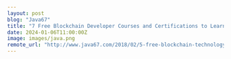 ```yaml
---
layout: post
blog: "Java67"
title: "7 Free Blockchain Developer Courses and Certifications to Learn in 2024 - Best of Lot"
date: 2024-01-06T11:00:00Z
image: images/java.png
remote_url: "http://www.java67.com/2018/02/5-free-blockchain-technology-courses.html"
---
```


